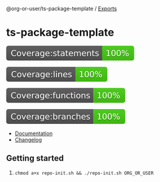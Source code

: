 @org-or-user/ts-package-template / [Exports](modules.md)

# ts-package-template

![alt text](./coverage/badge-statements.svg)

![alt text](./coverage/badge-lines.svg)

![alt text](./coverage/badge-functions.svg)

![alt text](./coverage/badge-branches.svg)

- [Documentation](./docs/modules.md)
- [Changelog](./CHANGELOG.md)

## Getting started

1. `chmod a+x repo-init.sh && ./repo-init.sh ORG_OR_USER`
